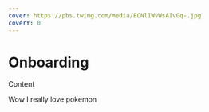 ```yaml
---
cover: https://pbs.twimg.com/media/ECNlIWvWsAIvGq-.jpg
coverY: 0
---
```


# Onboarding

Content&#x20;

Wow I really love pokemon

<figure><img src="https://images-wixmp-ed30a86b8c4ca887773594c2.wixmp.com/f/c9be30e5-5d79-4c7e-b734-3ce0a28bb294/d9tktsn-9df9efb4-39e0-41a9-873c-920656f67e33.png/v1/fill/w_900,h_900,q_80,strp/pokemon_blue_version__game_boy__hq_box_art_clean_by_jadelune_d9tktsn-fullview.jpg?token=eyJ0eXAiOiJKV1QiLCJhbGciOiJIUzI1NiJ9.eyJzdWIiOiJ1cm46YXBwOjdlMGQxODg5ODIyNjQzNzNhNWYwZDQxNWVhMGQyNmUwIiwiaXNzIjoidXJuOmFwcDo3ZTBkMTg4OTgyMjY0MzczYTVmMGQ0MTVlYTBkMjZlMCIsIm9iaiI6W1t7ImhlaWdodCI6Ijw9OTAwIiwicGF0aCI6IlwvZlwvYzliZTMwZTUtNWQ3OS00YzdlLWI3MzQtM2NlMGEyOGJiMjk0XC9kOXRrdHNuLTlkZjllZmI0LTM5ZTAtNDFhOS04NzNjLTkyMDY1NmY2N2UzMy5wbmciLCJ3aWR0aCI6Ijw9OTAwIn1dXSwiYXVkIjpbInVybjpzZXJ2aWNlOmltYWdlLm9wZXJhdGlvbnMiXX0.K8UlvLdHjQ7GYnhr5y5M-MekdPXM0EMx5Xj21WPaalI" alt=""><figcaption></figcaption></figure>
